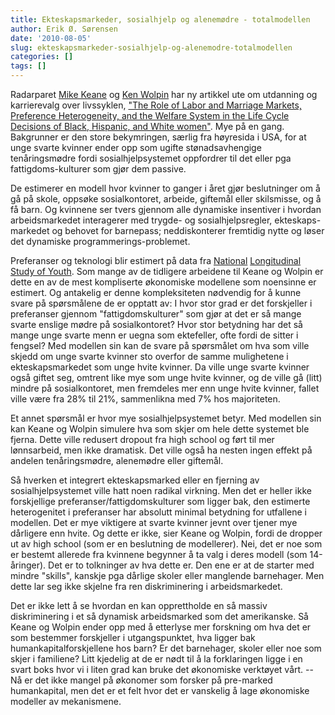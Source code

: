 ```yaml
---
title: Ekteskapsmarkeder, sosialhjelp og alenemødre - totalmodellen
author: Erik Ø. Sørensen
date: '2010-08-05'
slug: ekteskapsmarkeder-sosialhjelp-og-alenemodre-totalmodellen
categories: []
tags: []
---
```


Radarparet [Mike
Keane](http://datasearch.uts.edu.au/business/staff/details.cfm?StaffId=1533) og
[Ken Wolpin](http://www.econ.upenn.edu/people/faculty/wolpin) har ny artikkel
ute om utdanning og karrierevalg over livssyklen, ["The Role of Labor and
Marriage Markets, Preference Heterogeneity, and the Welfare System in the Life
Cycle Decisions of Black, Hispanic, and White
women"](http://www3.interscience.wiley.com/journal/123621594/abstract). Mye på
en gang. Bakgrunner er den store bekymringen, særlig fra høyresida i USA, for at
unge svarte kvinner ender opp som ugifte stønadsavhengige tenåringsmødre fordi
sosialhjelpsystemet oppfordrer til det eller pga fattigdoms-kulturer som gjør
dem passive.

De estimerer en modell hvor kvinner to ganger i året gjør beslutninger om å gå
på skole, oppsøke sosialkontoret, arbeide, giftemål eller skilsmisse, og å få
barn. Og kvinnene ser tvers gjennom alle dynamiske insentiver i hvordan
arbeidsmarkedet interagerer med trygde- og sosialhjelpsregler,
ekteskaps-markedet og behovet for barnepass; neddiskonterer fremtidig nytte og
løser det dynamiske programmerings-problemet.

Preferanser og teknologi blir estimert på data fra
[National](http://www.blogger.com/goog_1856248967) [Longitudinal Study of
Youth](http://www.bls.gov/nls/nlsy79ch.htm).  Som mange av de tidligere
arbeidene til Keane og Wolpin er dette en av de mest kompliserte økonomiske
modellene som noensinne er estimert. Og antakelig er denne kompleksiteten
nødvendig for å kunne svare på spørsmålene de er opptatt av: I hvor stor grad er
det forskjeller i preferanser gjennom "fattigdomskulturer" som gjør at det er så
mange svarte enslige mødre på sosialkontoret? Hvor stor betydning har det så
mange unge svarte menn er uegna som ektefeller, ofte fordi de sitter i fengsel?
Med modellen sin kan de svare på spørsmålet om hva som ville skjedd om unge
svarte kvinner sto overfor de samme mulighetene i ekteskapsmarkedet som unge
hvite kvinner. Da ville unge svarte kvinner også giftet seg, omtrent like mye
som unge hvite kvinner, og de ville gå (litt) mindre på sosialkontoret, men
fremdeles mer enn unge hvite kvinner, fallet ville være fra 28% til 21%,
sammenlikna med 7% hos majoriteten.

Et annet spørsmål er hvor mye sosialhjelpsystemet betyr. Med modellen sin kan
Keane og Wolpin simulere hva som skjer om hele dette systemet ble fjerna. Dette
ville redusert dropout fra high school og ført til mer lønnsarbeid, men ikke
dramatisk. Det ville også ha nesten ingen effekt på andelen tenåringsmødre,
alenemødre eller giftemål.

Så hverken et integrert ekteskapsmarked eller en fjerning av sosialhjelpsystemet
ville hatt noen radikal virkning. Men det er heller ikke forskjellige
preferanser/fattigdomskulturer som ligger bak, den estimerte heterogenitet i
preferanser har absolutt minimal betydning for utfallene i modellen. Det er mye
viktigere at svarte kvinner jevnt over tjener mye dårligere enn hvite. Og dette
er ikke, sier Keane og Wolpin, fordi de dropper ut av high school (som er en
beslutning de modellerer). Nei, det er noe som er bestemt allerede fra kvinnene
begynner å ta valg i deres modell (som 14-åringer). Det er to tolkninger av hva
dette er. Den ene er at de starter med mindre "skills", kanskje pga dårlige
skoler eller manglende barnehager.  Men dette lar seg ikke skjelne fra ren
diskriminering i arbeidsmarkedet.

Det er ikke lett å se hvordan en kan opprettholde en så massiv diskriminering i
et så dynamisk arbeidsmarked som det amerikanske. Så Keane og Wolpin ender opp
med å etterlyse mer forskning om hva det er som bestemmer forskjeller i
utgangspunktet, hva ligger bak humankapitalforskjellene hos barn? Er det
barnehager, skoler eller noe som skjer i familiene? Litt kjedelig at de er nødt
til å la forklaringen ligge i en svart boks hvor vi i liten grad kan bruke det
økonomiske verktøyet vårt. -- Nå er det ikke mangel på økonomer som forsker på
pre-marked humankapital, men det er et felt hvor det er vanskelig å lage
økonomiske modeller av mekanismene.
